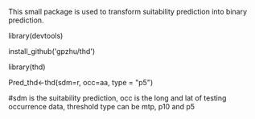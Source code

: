 
This small package is used to transform suitability prediction into binary prediction.

library(devtools)

install_github('gpzhu/thd')

library(thd)

Pred_thd<-thd(sdm=r, occ=aa, type = "p5")

#sdm is the suitability prediction, occ is the long and lat of testing occurrence data, threshold type can be mtp, p10 and p5

